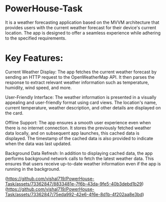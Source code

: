 # PowerHouse-Task

It is a weather forecasting application based on the MVVM architecture that provides users with the current weather forecast for their device's current location. The app is designed to offer a seamless experience while adhering to the specified requirements.

# Key Features:

Current Weather Display: The app fetches the current weather forecast by sending an HTTP request to the OpenWeatherMap API. It then parses the response to extract relevant weather information such as temperature, humidity, wind speed, and more.

User-Friendly Interface: The weather information is presented in a visually appealing and user-friendly format using card views. The location's name, current temperature, weather description, and other details are displayed on the card.

Offline Support: The app ensures a smooth user experience even when there is no internet connection. It stores the previously fetched weather data locally, and on subsequent app launches, this cached data is displayed. The timestamp of the cached data is also provided to indicate when the data was last updated.

Background Data Refresh: In addition to displaying cached data, the app performs background network calls to fetch the latest weather data. This ensures that users receive up-to-date weather information even if the app is running in the background.

(https://github.com/vishal719/PowerHouse-Task/assets/73362847/8833481e-7f6b-43da-9fe5-40b3debd1b29)
(https://github.com/vishal719/PowerHouse-Task/assets/73362847/75eda992-42e6-4f6e-8d1b-4f202aa8e3bd)
